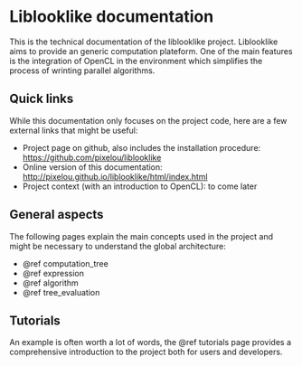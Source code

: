 Liblooklike documentation
=========================

This is the technical documentation of the liblooklike project.
Liblooklike aims to provide an generic computation plateform. One of the main
features is the integration of OpenCL in the environment which simplifies the
process of wrinting parallel algorithms.

Quick links
-----------

While this documentation only focuses on the project code, here are a few
external links that might be useful:

- Project page on github, also includes the installation procedure: https://github.com/pixelou/liblooklike
- Online version of this documentation: http://pixelou.github.io/liblooklike/html/index.html
- Project context (with an introduction to OpenCL): to come later

General aspects
---------------

The following pages explain the main concepts used in the project and might be
necessary to understand the global architecture:
- @ref computation_tree
- @ref expression
- @ref algorithm
- @ref tree_evaluation

Tutorials
---------

An example is often worth a lot of words, the @ref tutorials page provides a
comprehensive introduction to the project both for users and developers.
